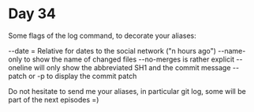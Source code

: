 # Day 34

Some flags of the log command, to decorate your aliases:

--date = Relative
for dates to the social network ("n hours ago")
--name-only
to show the name of changed files
--no-merges
is rather explicit
--oneline
will only show the abbreviated SH1 and the commit message
--patch
or -p to display the commit patch

Do not hesitate to send me your aliases, in particular git log,
some will be part of the next episodes =)
